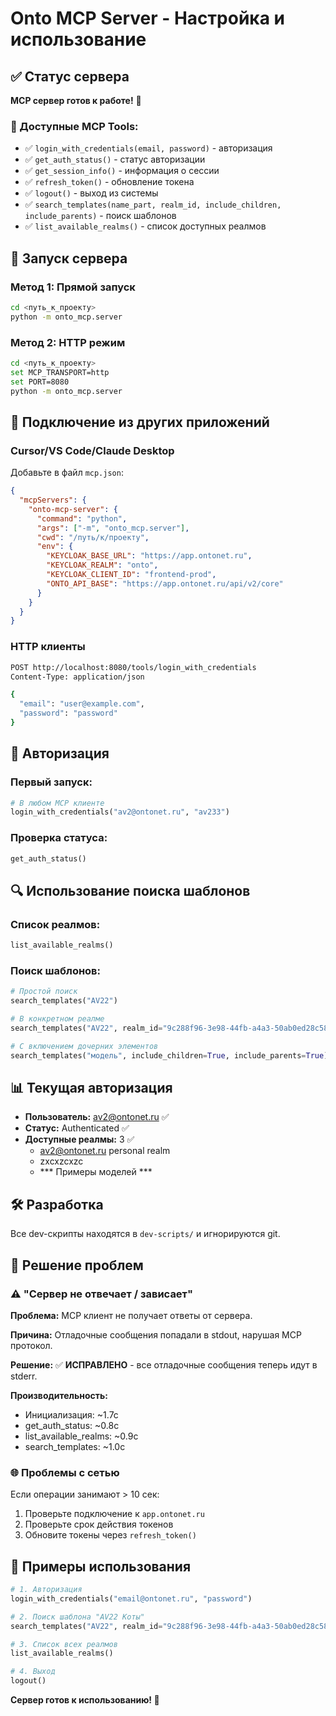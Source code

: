 # Onto MCP Server - Настройка и использование

## ✅ Статус сервера
**MCP сервер готов к работе!** 🚀

### 🔧 Доступные MCP Tools:
- ✅ `login_with_credentials(email, password)` - авторизация
- ✅ `get_auth_status()` - статус авторизации  
- ✅ `get_session_info()` - информация о сессии
- ✅ `refresh_token()` - обновление токена
- ✅ `logout()` - выход из системы
- ✅ `search_templates(name_part, realm_id, include_children, include_parents)` - поиск шаблонов
- ✅ `list_available_realms()` - список доступных реалмов

## 🚀 Запуск сервера

### Метод 1: Прямой запуск
```bash
cd <путь_к_проекту>
python -m onto_mcp.server
```

### Метод 2: HTTP режим
```bash
cd <путь_к_проекту>
set MCP_TRANSPORT=http
set PORT=8080
python -m onto_mcp.server
```

## 🔗 Подключение из других приложений

### Cursor/VS Code/Claude Desktop
Добавьте в файл `mcp.json`:

```json
{
  "mcpServers": {
    "onto-mcp-server": {
      "command": "python",
      "args": ["-m", "onto_mcp.server"],
      "cwd": "/путь/к/проекту",
      "env": {
        "KEYCLOAK_BASE_URL": "https://app.ontonet.ru",
        "KEYCLOAK_REALM": "onto",
        "KEYCLOAK_CLIENT_ID": "frontend-prod",
        "ONTO_API_BASE": "https://app.ontonet.ru/api/v2/core"
      }
    }
  }
}
```

### HTTP клиенты
```bash
POST http://localhost:8080/tools/login_with_credentials
Content-Type: application/json

{
  "email": "user@example.com",
  "password": "password"
}
```

## 🔐 Авторизация

### Первый запуск:
```python
# В любом MCP клиенте
login_with_credentials("av2@ontonet.ru", "av233")
```

### Проверка статуса:
```python
get_auth_status()
```

## 🔍 Использование поиска шаблонов

### Список реалмов:
```python
list_available_realms()
```

### Поиск шаблонов:
```python
# Простой поиск
search_templates("AV22")

# В конкретном реалме
search_templates("AV22", realm_id="9c288f96-3e98-44fb-a4a3-50ab0ed28c58")

# С включением дочерних элементов
search_templates("модель", include_children=True, include_parents=True)
```

## 📊 Текущая авторизация
- **Пользователь:** av2@ontonet.ru ✅
- **Статус:** Authenticated ✅
- **Доступные реалмы:** 3 ✅
  - av2@ontonet.ru personal realm
  - zxcxzcxzc
  - *** Примеры моделей ***

## 🛠️ Разработка
Все dev-скрипты находятся в `dev-scripts/` и игнорируются git.

## 🔧 Решение проблем

### ⚠️ "Сервер не отвечает / зависает"
**Проблема:** MCP клиент не получает ответы от сервера.

**Причина:** Отладочные сообщения попадали в stdout, нарушая MCP протокол.

**Решение:** ✅ **ИСПРАВЛЕНО** - все отладочные сообщения теперь идут в stderr.

**Производительность:**
- Инициализация: ~1.7с
- get_auth_status: ~0.8с  
- list_available_realms: ~0.9с
- search_templates: ~1.0с

### 🌐 Проблемы с сетью
Если операции занимают > 10 сек:
1. Проверьте подключение к `app.ontonet.ru`
2. Проверьте срок действия токенов
3. Обновите токены через `refresh_token()`

## 📝 Примеры использования
```python
# 1. Авторизация
login_with_credentials("email@ontonet.ru", "password")

# 2. Поиск шаблона "AV22 Коты"
search_templates("AV22", realm_id="9c288f96-3e98-44fb-a4a3-50ab0ed28c58")

# 3. Список всех реалмов
list_available_realms()

# 4. Выход
logout()
```

**Сервер готов к использованию! 🎉** 